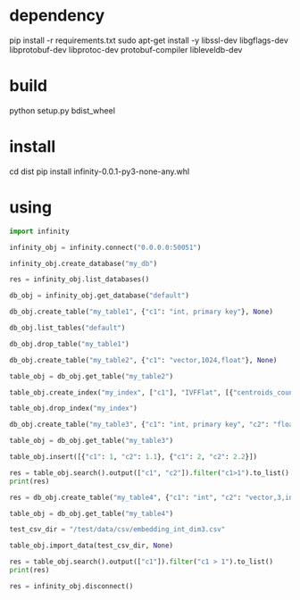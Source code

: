 # dependency

pip install -r requirements.txt
sudo apt-get install -y libssl-dev libgflags-dev libprotobuf-dev libprotoc-dev protobuf-compiler libleveldb-dev

# build

python setup.py bdist_wheel

# install

cd dist
pip install infinity-0.0.1-py3-none-any.whl


# using
```python
import infinity

infinity_obj = infinity.connect("0.0.0.0:50051")

infinity_obj.create_database("my_db")

res = infinity_obj.list_databases()

db_obj = infinity_obj.get_database("default")

db_obj.create_table("my_table1", {"c1": "int, primary key"}, None)

db_obj.list_tables("default")

db_obj.drop_table("my_table1")

db_obj.create_table("my_table2", {"c1": "vector,1024,float"}, None)

table_obj = db_obj.get_table("my_table2")

table_obj.create_index("my_index", ["c1"], "IVFFlat", [{"centroids_count": 128}, {"metric": "l2"}], None)

table_obj.drop_index("my_index")

db_obj.create_table("my_table3", {"c1": "int, primary key", "c2": "float"}, None)

table_obj = db_obj.get_table("my_table3")

table_obj.insert([{"c1": 1, "c2": 1.1}, {"c1": 2, "c2": 2.2}])

res = table_obj.search().output(["c1", "c2"]).filter("c1>1").to_list()
print(res)

res = db_obj.create_table("my_table4", {"c1": "int", "c2": "vector,3,int"}, None)

table_obj = db_obj.get_table("my_table4")

test_csv_dir = "/test/data/csv/embedding_int_dim3.csv"

table_obj.import_data(test_csv_dir, None)

res = table_obj.search().output(["c1"]).filter("c1 > 1").to_list()
print(res)

res = infinity_obj.disconnect()
```